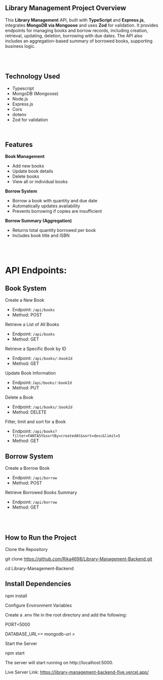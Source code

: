 ## Library Management Project Overview

This **Library Management** API, built with **TypeScript** and **Express.js**, integrates **MongoDB via Mongoose** and uses **Zod** for validation. It provides endpoints for managing books and borrow records, including creation, retrieval, updating, deletion, borrowing with due dates. The API also includes an aggregation-based summary of borrowed books, supporting business logic.

<br/>
<br/>

## Technology Used

-   Typescript
-   MongoDB (Mongoose)
-   Node.js
-   Express.js
-   Cors
-   dotenv
-   Zod for validation

<br/>

## Features

**Book Management**  
  - Add new books  
  - Update book details  
  - Delete books  
  - View all or individual books  

**Borrow System**  
  - Borrow a book with quantity and due date  
  - Automatically updates availability  
  - Prevents borrowing if copies are insufficient  

**Borrow Summary (Aggregation)**  
  - Returns total quantity borrowed per book  
  - Includes book title and ISBN  


<br/>
<br/>

# API Endpoints:

## Book System

Create a New Book

-   Endpoint: `/api/books`
-   Method: POST

Retrieve a List of All Books

-   Endpoint: `/api/books`
-   Method: GET

Retrieve a Specific Book by ID

-   Endpoint: `/api/books/:bookId`
-   Method: GET

Update Book Information

-   Endpoint: /`api/books/:bookId`
-   Method: PUT

Delete a Book

-   Endpoint: `/api/books/:bookId`
-   Method: DELETE

Filter, limit and sort for a Book

-   Endpoint: `/api/books?filter=FANTASY&sortBy=createdAt&sort=desc&limit=5`
-   Method: GET

## Borrow System

Create a Borrow Book

-   Endpoint: `/api/borrow`
-   Method: POST

Retrieve Borrowed Books Summary

-   Endpoint: `/api/borrow`
-   Method: GET

<br/>
<br/>

## How to Run the Project

Clone the Repository

git clone https://github.com/Rika4698/Library-Management-Backend.git

cd Library-Management-Backend

## Install Dependencies

npm install

Configure Environment Variables

Create a .env file in the root directory and add the following:

PORT=5000

DATABASE_URL=< mongodb-uri >

Start the Server

npm start

The server will start running on http://localhost:5000.

Live Server Link: https://library-management-backend-five.vercel.app/


